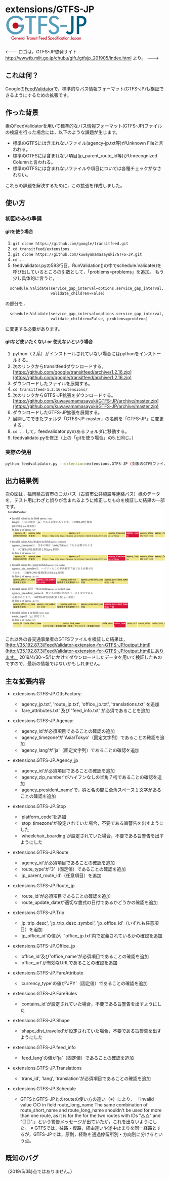 # extensions/GTFS-JP ![ロゴマーク](images/img_works_260_col_tr.png)
<---
ロゴは，GTFS-JP啓発サイト
http://wwwtb.mlit.go.jp/chubu/gifu/gtfsjp_201905/index.html
より。
--->

## これは何？

Googleの[FeedValidator](https://github.com/google/transitfeed/wiki/FeedValidator)で，標準的なバス情報フォーマット(GTFS-JP)も検証できるようにするための拡張です。

## 作った背景

素のFeedValidatorを用いて標準的なバス情報フォーマット(GTFS-JP)ファイルの検証を行った場合には，以下のような課題が生じます。

- 標準のGTFSには含まれないファイル(agency-jp.txt等)がUnknown Fileと言われる。
- 標準のGTFSには含まれない項目(jp_parent_route_id等)がUnrecognized Columnと言われる。
- 標準のGTFSには含まれないファイルや項目については各種チェックがなされない。

これらの課題を解決するために，この拡張を作成しました。

## 使い方

### 初回のみの準備

#### gitを使う場合

1. `git clone https://github.com/google/transitfeed.git`
1. `cd transitfeed/extensions`
1. `git clone https://github.com/kuwayamamasayuki/GTFS-JP.git`
1. `cd ..`
1. feedvalidator.pyの593行目，RunValidation()の中でschedule.Validate()を呼び出しているところの引数として，「problems=problems」を追加。
もう少し具体的に言うと，
````
  schedule.Validate(service_gap_interval=options.service_gap_interval,
                    validate_children=False)
````
の部分を，
````
  schedule.Validate(service_gap_interval=options.service_gap_interval,
                    validate_children=False, problems=problems)
````
に変更する必要があります。


#### gitなど使いたくない or 使えないという場合

1. python（２系）がインストールされていない場合にはpythonをインストールする。
1. 次のリンクからtransitfeedダウンロードする。[https://github.com/google/transitfeed/archive/1.2.16.zip](https://github.com/google/transitfeed/archive/1.2.16.zip)
1. ダウンロードしたファイルを展開する。
1. `cd transitfeed-1.2.16/extensions/`
1. 次のリンクからGTFS-JP拡張をダウンロードする。[https://github.com/kuwayamamasayuki/GTFS-JP/archive/master.zip](https://github.com/kuwayamamasayuki/GTFS-JP/archive/master.zip)
1. ダウンロードしたGTFS-JP拡張を展開する。
1. 展開してできたフォルダ「GTFS-JP-master」の名前を「GTFS-JP」に変更する。
1. `cd ..` して，feedvalidator.pyのあるフォルダに移動する。
1. feedvalidato.pyを修正（上の「gitを使う場合」の5.と同じ。）

### 実際の使用

````sh
python feedvalidator.py --extension=extensions.GTFS-JP (対象のGTFSファイルやフォルダ)
````

## 出力結果例

次の図は，福岡県古賀市のコガバス（古賀市公共施設等連絡バス）様のデータを，テスト用にわざと誤りが含まれるように修正したものを検証した結果の一部です。
![出力例](images/キャプチャ.PNG)

これ以外の各交通事業者のGTFSファイルを検証した結果は，[http://35.192.87.3/FeedValidator-extension-for-GTFS-JP/output.html](http://35.192.87.3/FeedValidator-extension-for-GTFS-JP/output.html)にあります。
2019/4/30～5/1にかけてダウンロードしたデータを用いて検証したものですので，最新の情報ではないかもしれません。

## 主な拡張内容

- extensions.GTFS-JP.GtfsFactory:
  - 'agency_jp.txt', 'route_jp.txt', 'office_jp.txt', 'translations.txt' を追加
  - 'fare_attributes.txt' 及び 'feed_info.txt' が必須であることを追加

- extensions.GTFS-JP.Agency:
  - 'agency_id'が必須項目であることの確認の追加
  - 'agency_timezone'が'Asia/Tokyo'（固定文字列）であることの確認を追加
  - 'agency_lang'が'ja'（固定文字列）であることの確認を追加

- extensions.GTFS-JP.Agency_jp
  - 'agency_id'が必須項目であることの確認を追加
  - 'agency_zip_number'がハイフンなしの半角７桁であることの確認を追加
  - 'agency_president_name'で，姓と名の間に全角スペース１文字があることの確認を追加

- extensions.GTFS-JP.Stop
  - 'platform_code'を追加
  - 'stop_timezone'が設定されていた場合，不要である旨警告を出すようにした
  - 'wheelchair_boarding'が設定されていた場合，不要である旨警告を出すようにした

- extensions.GTFS-JP.Route
  - 'agency_id'が必須項目であることの確認を追加
  - 'route_type'が'3'（固定値）であることの確認を追加
  - 'jp_parent_route_id'（任意項目）を追加

- extensions.GTFS-JP.Route_jp
  - 'route_id'が必須項目であることの確認を追加
  - 'route_update_dateが適切な書式の日付であるかどうかの確認を追加

- extensions.GTFS-JP.Trip
  - 'jp_trip_desc', 'jp_trip_desc_symbol', 'jp_office_id'（いずれも任意項目）を追加
  - 'jp_office_id'の値が，'office_jp.txt'内で定義されているかの確認を追加

- extensions.GTFS-JP.Office_jp
  - 'office_id'及び'office_name'が必須項目であることの確認を追加
  - 'office_url'が有効なURLであることの確認を追加

- extensions.GTFS-JP.FareAttribute
  - 'currency_type'の値が'JPY'（固定値）であることの確認を追加

- extensions.GTFS-JP.FareRules
  - 'contains_id'が設定されていた場合，不要である旨警告を出すようにした

- extensions.GTFS-JP.Shape
  - 'shape_dist_traveled'が設定されていた場合，不要である旨警告を出すようにした

- extensions.GTFS-JP.feed_info
  - 'feed_lang'の値が'ja'（固定値）であることの確認を追加

- extensions.GTFS-JP.Translations
  - 'trans_id', 'lang', 'translation'が必須項目であることの確認を追加
  
- extensions.GTFS-JP.Schedule
  - GTFSとGTFS-JPとのrouteの使い方の違い（※）により，
  「Invalid value ○○ in field route_long_name
   The same combination of route_short_name and route_long_name shouldn't be used for more than one route, as it is for the for the two routes with IDs "△△" and "□□".」という警告メッセージが出ていたが，これを出ないようにした。
   ※ GTFSでは，往路・復路，経由違いや途中止まりを同一経路とするが，GTFS-JPでは，原則，経路を通過停留所別・方向別に分けるという点。 

## 既知のバグ

（2019/5/3時点ではありません。）


